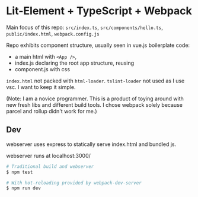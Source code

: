# Lit-Element + TypeScript + Webpack

Main focus of this repo: `src/index.ts`, `src/components/hello.ts`, `public/index.html`, `webpack.config.js`

Repo exhibits component structure, usually seen in vue.js boilerplate code: 
- a main html with `<App />`, 
- index.js declaring the root app structure, reusing
- component.js with css

`index.html` not packed with `html-loader`. `tslint-loader` not used as I use vsc. I want to keep it simple.

(Note: I am a novice programmer. This is a product of toying around with new fresh libs and different build tools. I chose webpack solely because parcel and rollup didn't work for me.)

## Dev

webserver uses express to statically serve index.html and bundled js.

webserver runs at localhost:3000/

```bash
# Traditional build and webserver
$ npm test

# With hot-reloading provided by webpack-dev-server
$ npm run dev
```
